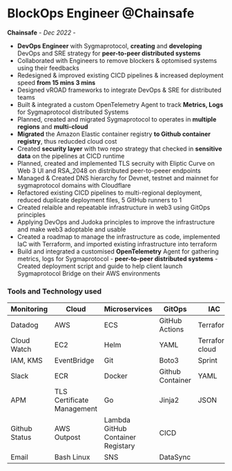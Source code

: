 # BlockOps Engineer @Chainsafe

**Chainsafe** - *Dec 2022 -*

- **DevOps Engineer** with Sygmaprotocol, **creating** and **developing** DevOps and SRE strategy for **peer-to-peer distributed systems**
- Collaborated with Engineers to remove blockers & optomised systems using their feedbacks
- Redesigned & improved existing CICD pipelines & increased deployment speed **from 15 mins 3 mins**
- Designed vROAD frameworks to integrate DevOps & SRE for distributed teams
- Built & integrated a custom OpenTelemetry Agent to track **Metrics, Logs** for Sygmaprotocol distributed Systems
- Planned, created and migrated Sygmaprotocol to operates in **multiple regions** and **multi-cloud**
- **Migrated** the Amazon Elastic container registry **to Github container registry**, thus reducded cloud cost
- Created **security layer** with two repo strategy that checked in **sensitive data** on the pipelines at CICD runtime
- Planned, created and implemented TLS secruity with Eliptic Curve on Web 3 UI and RSA_2048 on distributed peer-to-peeer endpoints
- Managed & Created DNS hierarchy for Devnet, testnet and mainnet for sygmaprotocol domains with Cloudflare 
- Refactored existing CICD pipelines to multi-regional deployment, reduced duplicate deployment files, 5 GitHub runners to 1
- Created relaible and repeatable infrastructure in web3 using GitOps principles
- Applying DevOps and Judoka principles to improve the infrastructure and make web3 adoptable and usable 
- Created a roadmap to manage the infrastructure as code, implemented IaC with Terraform, and imported existing infrastructure into terraform 
- Build and integrated a customised **OpenTelemetry** Agent for gathering metrics, logs for Sygmaprotocol - **peer-to-peer distributed systems** - Created deployment script and guide to help client launch Sygmaprotocol Bridge on their AWS environments

### **Tools and Technology used**

Monitoring            | Cloud          | Microservices  | GitOps         | IAC            | Collaboration
----------------|----------------|----------------|----------------|----------------|----------------
Datadog         | AWS            | ECS            | GitHub Actions | Terraform           | Zenhub
Cloud Watch     | EC2            |   Helm         | YAML           | Terraform cloud     | Slack
IAM, KMS        | EventBridge        | Git            |  Boto3         | Sprint              | S3,      
Slack           | ECR            | Docker              | Github Container | YAML         |Github
 APM   | TLS Certificate Management | Go             |  Jinja2  |       JSON                    | Zoom
Github Status    | AWS Outpost    | Lambda  GitHub Container Registary | CICD
 Email           | Bash Linux | SNS | DataSync